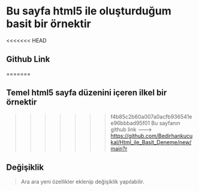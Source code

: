 # Bu sayfa html5 ile oluşturduğum basit bir örnektir
<<<<<<< HEAD

## Github Link
=======
## Temel html5 sayfa düzenini içeren ilkel bir örnektir
>>>>>>> f4b85c2b60a007a0acfb936541ee96bbbad95f01
>  Bu sayfanın github link  ---> https://github.com/Bedirhankucukal/Html_ile_Basit_Deneme/new/main?r

## Değişiklik
> Ara ara yeni özellikler eklenip değişiklik yapılabilir.